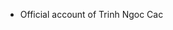 - Official account of Trinh Ngoc Cac

<!---
Ngoc-Cac/Ngoc-Cac is a ✨ special ✨ repository because its `README.md` (this file) appears on your GitHub profile.
You can click the Preview link to take a look at your changes.
--->
